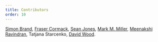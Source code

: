 ```yaml
---
title: Contributors
order: 10
---
```

[Simon Brand](https://twitter.com/TartanLlama), [Fraser Cormack](https://github.com/frasercrmck), [Sean Jones](https://github.com/NeuralSandwich), [Mark M. Miller](https://github.com/7thsanctum), [Meenakshi Ravindran](https://github.com/meenur), Tatjana Starcenko, [David Wood](https://github.com/davidtwco).

